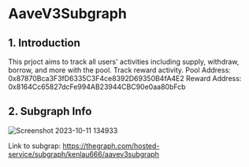 # AaveV3Subgraph

## 1. Introduction
This prjoct aims to track all users' activities including supply, withdraw, borrow, and more with the pool. Track reward activity.
Pool Address: 0x87870Bca3F3fD6335C3F4ce8392D69350B4fA4E2
Reward Address: 0x8164Cc65827dcFe994AB23944CBC90e0aa80bFcb

## 2. Subgraph Info
![Screenshot 2023-10-11 134933](https://github.com/kenlau666/AaveV3Subgraph/assets/98103533/24a3f477-c6f4-4697-8722-ffa66f78b71d)

Link to subgrap: https://thegraph.com/hosted-service/subgraph/kenlau666/aavev3subgraph

